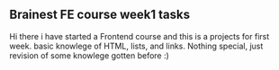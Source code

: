 ## Brainest FE course week1 tasks

Hi there i have started a Frontend course and this is a projects for first week.
basic knowlege of HTML, lists, and links. Nothing special, just revision of some knowlege gotten before :)

